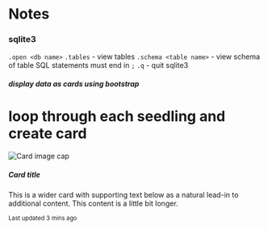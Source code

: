 # Notes

### sqlite3
`.open <db name>`
`.tables` - view tables
`.schema <table name>` - view schema of table
SQL statements must end in `;`
`.q` - quit sqlite3



##### display data as cards using bootstrap

<div class="card-group">

  # loop through each seedling and create card
  <div class="card">
    <img class="card-img-top" src="..." alt="Card image cap">
    <div class="card-body">
      <h5 class="card-title">Card title</h5>
      <p class="card-text">This is a wider card with supporting text below as a natural lead-in to additional content. This content is a little bit longer.</p>
      <p class="card-text"><small class="text-muted">Last updated 3 mins ago</small></p>
    </div>
  </div>

</div>
